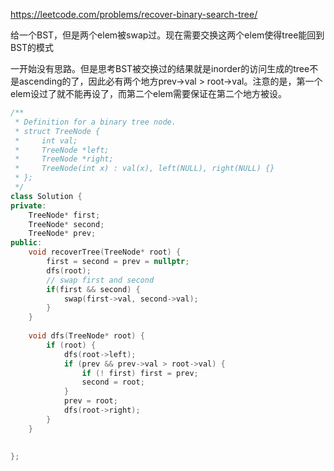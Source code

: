 https://leetcode.com/problems/recover-binary-search-tree/

给一个BST，但是两个elem被swap过。现在需要交换这两个elem使得tree能回到BST的模式

一开始没有思路。但是思考BST被交换过的结果就是inorder的访问生成的tree不是ascending的了，因此必有两个地方prev->val > root->val。注意的是，第一个elem设过了就不能再设了，而第二个elem需要保证在第二个地方被设。

```cpp
/**
 * Definition for a binary tree node.
 * struct TreeNode {
 *     int val;
 *     TreeNode *left;
 *     TreeNode *right;
 *     TreeNode(int x) : val(x), left(NULL), right(NULL) {}
 * };
 */
class Solution {
private:
    TreeNode* first;
    TreeNode* second;
    TreeNode* prev;
public:
    void recoverTree(TreeNode* root) {
        first = second = prev = nullptr;
        dfs(root);
        // swap first and second
        if(first && second) {
            swap(first->val, second->val);
        }
    }
    
    void dfs(TreeNode* root) {
        if (root) {
            dfs(root->left);
            if (prev && prev->val > root->val) {
                if (! first) first = prev;
                second = root;
            }
            prev = root;
            dfs(root->right);
        }
    }
    
    
};

```